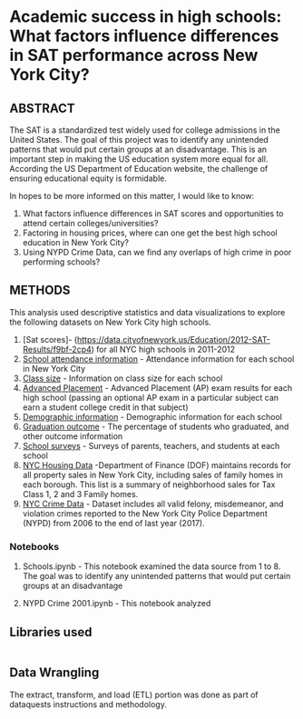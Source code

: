# Academic success in high schools: What factors influence differences in SAT performance across New York City?

## ABSTRACT

The SAT is a standardized test widely used for college admissions in the United States. The goal of this project was to identify any unintended patterns that would put certain groups at an disadvantage. This is an important step in making the US education system more equal for all. According the US Department of Education website, the challenge of ensuring educational equity is formidable.

In hopes to be more informed on this matter, I would like to know:

1. What factors influence differences in SAT scores and opportunities to attend certain colleges/universities?
2. Factoring in housing prices, where can one get the best high school education in New York City?
3. Using NYPD Crime Data, can we find any overlaps of high crime in poor performing schools?

## METHODS

This analysis used descriptive statistics and data visualizations to explore the following datasets on New York City high schools.

1. [Sat scores]- (https://data.cityofnewyork.us/Education/2012-SAT-Results/f9bf-2cp4) for all NYC high schools in 2011-2012
2. [School attendance information](https://data.cityofnewyork.us/Education/School-Attendance-and-Enrollment-Statistics-by-Dis/7z8d-msnt) - Attendance information for each school in New York City
3. [Class size](https://data.cityofnewyork.us/Education/2010-2011-Class-Size-School-level-detail/urz7-pzb3) - Information on class size for each school
4. [Advanced Placement](https://data.cityofnewyork.us/Education/AP-College-Board-2010-School-Level-Results/itfs-ms3e) - Advanced Placement (AP) exam results for each high school (passing an optional AP exam in a particular subject can earn a student college credit in that subject)
5. [Demographic information](https://data.cityofnewyork.us/Education/School-Demographics-and-Accountability-Snapshot-20/ihfw-zy9j) - Demographic information for each school
6. [Graduation outcome](https://data.cityofnewyork.us/Education/Graduation-Outcomes-Classes-Of-2005-2010-School-Le/vh2h-md7a) - The percentage of students who graduated, and other outcome information
7. [School surveys](https://data.cityofnewyork.us/Education/NYC-School-Survey-2011/mnz3-dyi8) - Surveys of parents, teachers, and students at each school
8. [NYC Housing Data](https://dev.socrata.com/foundry/data.cityofnewyork.us/5ebm-myj7) -Department of Finance (DOF) maintains records for all property sales in New York City, including sales of family homes in each borough. This list is a summary of neighborhood sales for Tax Class 1, 2 and 3 Family homes.
9. [NYC Crime Data](https://data.cityofnewyork.us/Public-Safety/NYPD-Complaint-Data-Historic/qgea-i56i/data) - Dataset includes all valid felony, misdemeanor, and violation crimes reported to the New York City Police Department (NYPD) from 2006 to the end of last year (2017).


### Notebooks

1. Schools.ipynb - This notebook examined the data source from 1 to 8. The goal was to identify any unintended patterns that would put certain groups at an disadvantage

2. NYPD Crime 2001.ipynb - This notebook analyzed 


## Libraries used

![]()

## Data Wrangling


The extract, transform, and load (ETL) portion was done as part of dataquests instructions and methodology.
